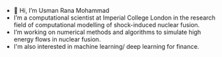- 👋 Hi, I’m Usman Rana Mohammad
- I’m a computational scientist at Imperial College London in the research field of computational modelling of shock-induced nuclear fusion.
- I’m working on numerical methods and algorithms to simulate high energy flows in nuclear fusion.
- I'm also interested in machine learning/ deep learning for finance. 
<!---
Rana-ICL/Rana-ICL is a ✨ special ✨ repository because its `README.md` (this file) appears on your GitHub profile.
You can click the Preview link to take a look at your changes.
--->
